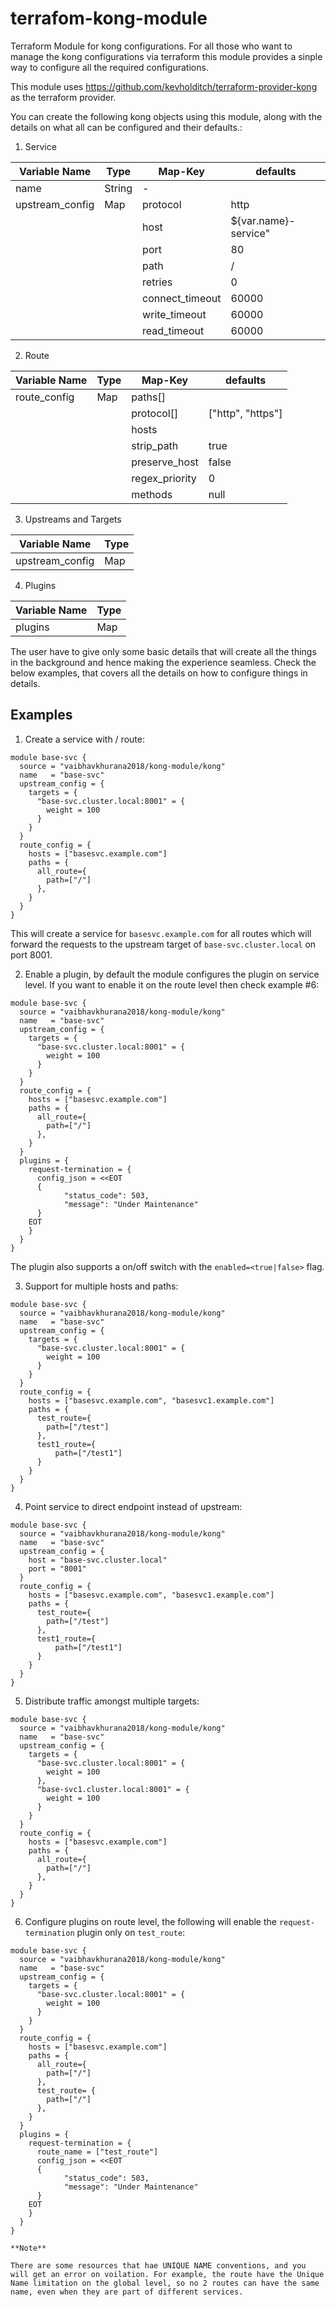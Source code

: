 # terrafom-kong-module
Terraform Module for kong configurations. For all those who want to manage the kong configurations via terraform this module provides a sinple way to configure all the required configurations. 

This module uses https://github.com/kevholditch/terraform-provider-kong as the terraform provider. 

You can create the following kong objects using this module, along with the details on what all can be configured and their defaults.:

1. Service

| Variable Name   | Type   | Map-Key         | defaults             |
|-----------------|--------|-----------------|----------------------|
| name            | String | -               |                      |
| upstream_config | Map    | protocol        | http                 |
|                 |        | host            | ${var.name}-service" |
|                 |        | port            | 80                   |
|                 |        | path            | /                    |
|                 |        | retries         | 0                    |
|                 |        | connect_timeout | 60000                |
|                 |        | write_timeout   | 60000                |
|                 |        | read_timeout    | 60000                |

2. Route

| Variable Name | Type | Map-Key        | defaults          |
|---------------|------|----------------|-------------------|
| route_config  | Map  | paths[]        |                   |
|               |      | protocol[]     | ["http", "https"] |
|               |      | hosts          |                   |
|               |      | strip_path     | true              |
|               |      | preserve_host  | false             |
|               |      | regex_priority | 0                 |
|               |      | methods        | null              |

3. Upstreams and Targets

| Variable Name   | Type |
|-----------------|------|
| upstream_config | Map  | 

4. Plugins

| Variable Name | Type |
|---------------|------|
| plugins       | Map  | 

The user have to give only some basic details that will create all the things in the background and hence making the experience seamless. Check the below examples, that covers all the details on how to configure things in details.

## Examples

1. Create a service with / route:

```
module base-svc {
  source = "vaibhavkhurana2018/kong-module/kong"
  name   = "base-svc"
  upstream_config = {
    targets = {
      "base-svc.cluster.local:8001" = {
        weight = 100
      }
    }
  }
  route_config = {
    hosts = ["basesvc.example.com"]
    paths = {
      all_route={
        path=["/"]
      },
    }
  }
}
```

This will create a service for `basesvc.example.com` for all routes which will forward the requests to the upstream target of `base-svc.cluster.local` on port 8001. 

2. Enable a plugin, by default the module configures the plugin on service level. If you want to enable it on the route level then check example #6:

```
module base-svc {
  source = "vaibhavkhurana2018/kong-module/kong"
  name   = "base-svc"
  upstream_config = {
    targets = {
      "base-svc.cluster.local:8001" = {
        weight = 100
      }
    }
  }
  route_config = {
    hosts = ["basesvc.example.com"]
    paths = {
      all_route={
        path=["/"]
      },
    }
  }
  plugins = {
    request-termination = {
      config_json = <<EOT
      {
            "status_code": 503,
            "message": "Under Maintenance"
      }
    EOT
    }
  }
}
```
The plugin also supports a on/off switch with the `enabled=<true|false>` flag.

3. Support for multiple hosts and paths:

```
module base-svc {
  source = "vaibhavkhurana2018/kong-module/kong"
  name   = "base-svc"
  upstream_config = {
    targets = {
      "base-svc.cluster.local:8001" = {
        weight = 100
      }
    }
  }
  route_config = {
    hosts = ["basesvc.example.com", "basesvc1.example.com"]
    paths = {
      test_route={
        path=["/test"]
      },
      test1_route={
          path=["/test1"]
      }
    }
  }
}
```

4. Point service to direct endpoint instead of upstream:

```
module base-svc {
  source = "vaibhavkhurana2018/kong-module/kong"
  name   = "base-svc"
  upstream_config = {
    host = "base-svc.cluster.local"
    port = "8001"
  }
  route_config = {
    hosts = ["basesvc.example.com", "basesvc1.example.com"]
    paths = {
      test_route={
        path=["/test"]
      },
      test1_route={
          path=["/test1"]
      }
    }
  }
}
```

5. Distribute traffic amongst multiple targets:

```
module base-svc {
  source = "vaibhavkhurana2018/kong-module/kong"
  name   = "base-svc"
  upstream_config = {
    targets = {
      "base-svc.cluster.local:8001" = {
        weight = 100
      },
      "base-svc1.cluster.local:8001" = {
        weight = 100
      }
    }
  }
  route_config = {
    hosts = ["basesvc.example.com"]
    paths = {
      all_route={
        path=["/"]
      },
    }
  }
}
```

6. Configure plugins on route level, the following will enable the `request-termination` plugin only on `test_route`:

```
module base-svc {
  source = "vaibhavkhurana2018/kong-module/kong"
  name   = "base-svc"
  upstream_config = {
    targets = {
      "base-svc.cluster.local:8001" = {
        weight = 100
      }
    }
  }
  route_config = {
    hosts = ["basesvc.example.com"]
    paths = {
      all_route={
        path=["/"]
      },
      test_route= {
        path=["/"]
      },
    }
  }
  plugins = {
    request-termination = {
      route_name = ["test_route"]
      config_json = <<EOT
      {
            "status_code": 503,
            "message": "Under Maintenance"
      }
    EOT
    }
  }
}

**Note**

There are some resources that hae UNIQUE NAME conventions, and you will get an error on voilation. For example, the route have the Unique Name limitation on the global level, so no 2 routes can have the same name, even when they are part of different services.
